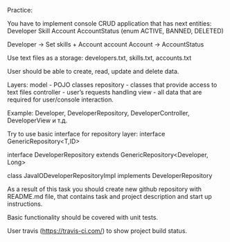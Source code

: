 Practice:

You have to implement console CRUD application that has next entities:
Developer
Skill
Account
AccountStatus (enum ACTIVE, BANNED, DELETED)

Developer -> Set<Skill> skills + Account account
Account -> AccountStatus

Use text files as a storage:
developers.txt, skills.txt, accounts.txt

User should be able to create, read, update and delete data.


Layers:
model - POJO classes
repository - classes that provide access to text files controller - user’s requests handling
view - all data that are required for user/console interaction.

Example: Developer, DeveloperRepository, DeveloperController, DeveloperView и т.д.


Try to use basic interface for repository layer:
interface GenericRepository<T,ID>

interface DeveloperRepository extends GenericRepository<Developer, Long>

class JavaIODeveloperRepositoryImpl implements DeveloperRepository

As a result of this task you should create new github repository with README.md file, that contains task and project description and start up instructions.

Basic functionality should be covered with unit tests.

User travis (https://travis-ci.com/) to show project build status.